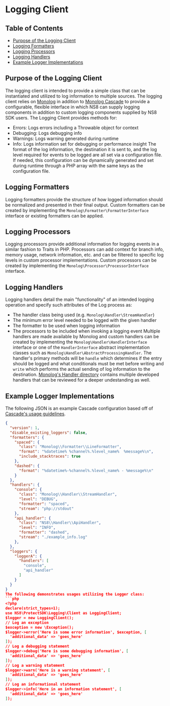 # Logging Client

## Table of Contents

- [Purpose of the Logging Client](#purpose-of-the-logging-client)
- [Logging Formatters](#logging-formatters)
- [Logging Processors](#logging-processors)
- [Logging Handlers](#logging-handlers)
- [Example Logger Implementations](#example-logger-implementations)

## Purpose of the Logging Client

The logging client is intended to provide a simple class that can be
instantiated and utilized to log information to multiple sources. The logging
client relies on [Monolog](https://github.com/Seldaek/monolog) in addition to
[Monolog Cascade](https://github.com/theorchard/monolog-cascade) to provide a
configurable, flexible interface in which NS8 can supply logging components in
addition to custom logging components supplied by NS8 SDK users. The Logging
Client provides methods for:

- Errors: Logs errors including a Throwable object for context
- Debugging: Logs debugging info
- Warnings: Logs warning generated during runtime
- Info: Logs information set for debugging or performance insight
  The format of the log information, the destination it is sent to, and the log
  level required for events to be logged are all set via a configuration file. If
  needed, this configuration can be dynamically generated and set during runtime
  through a PHP array with the same keys as the configuration file.

## Logging Formatters

Logging formatters provide the structure of how logged information should be
normalized and presented in their final output. Custom formatters can be created
by implementing the `Monolog\Formatter\FormatterInterface` interface or existing
formatters can be applied.

## Logging Processors

Logging processors provide additional information for logging events in a
similar fashion to Traits in PHP. Processors can add context for branch info,
memory usage, network information, etc. and can be filtered to specific log
levels in custom processor implementations. Custom processors can be created by
implementing the `Monolog\Processor\ProcessorInterface` interface.

## Logging Handlers

Logging handlers detail the main "functionality" of an intended logging
operation and specify such attributes of the Log process as:

- The handler class being used (e.g. `Monolog\Handler\StreamHandler`)
- The minimum error level needed to be logged with the given handler
- The formatter to be used when logging information
- The processors to be included when invoking a logging event
  Multiple handlers are made available by Monolog and custom handlers can be
  created by implementing the `Monolog\Handler\HandlerInterface` interface or one
  of the `HandlerInterface` abstract implementation classes such as
  `Monolog\Handler\AbstractProcessingHandler`. The handler's primary methods will
  be `handle` which determines if the entry should be logged and what conditionals
  must be met before writing and `write` which performs the actual sending of log
  information to the destination.
  [Monolog's Handler directory](https://github.com/Seldaek/monolog/blob/master/src/Monolog/Handler/)
  contains multiple developed handlers that can be reviewed for a deeper
  undestanding as well.

## Example Logger Implementations

The following JSON is an example Cascade configuration based off of
[Cascade's usage guidelines](https://github.com/theorchard/monolog-cascade).

````json
{
  "version": 1,
  "disable_existing_loggers": false,
  "formatters": {
    "spaced": {
      "class": "Monolog\\Formatter\\LineFormatter",
      "format": "%datetime% %channel%.%level_name%  %message%\n",
      "include_stacktraces": true
    },
    "dashed": {
      "format": "%datetime%-%channel%.%level_name% - %message%\n"
    }
  },
  "handlers": {
    "console": {
      "class": "Monolog\\Handler\\StreamHandler",
      "level": "DEBUG",
      "formatter": "spaced",
      "stream": "php://stdout"
    },
    "api_handler": {
      "class": "NS8\\Handler\\ApiHandler",
      "level": "INFO",
      "formatter": "dashed",
      "stream": "./example_info.log"
    },
  },
  "loggers": {
    "loggerA": {
      "handlers": [
        "console",
        "api_handler"
      ]
    }
  }
}
The following demonstrates usages utilizing the Logger class:
```php
<?php
declare(strict_types=1);
use NS8\ProtectSDK\Logging\Client as LoggingClient;
$logger = new LoggingClient();
// Log an exception
$exception = new \Exception();
$logger->error('Here is some error information', $exception, [
  'additional_data' => 'goes_here'
]);
// Log a debugging statement
$logger->debug('Here is some debugging information', [
  'additional_data' => 'goes_here'
]);
// Log a warning statement
$logger->warn('Here is a warning statement', [
  'additional_data' => 'goes_here'
]);
// Log an informational statement
$logger->info('Here in an information statement', [
  'additional_data' => 'goes_here'
]);
````
